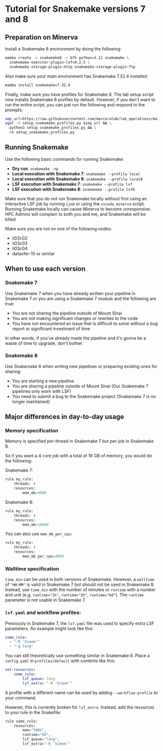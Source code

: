# Tutorial for Snakemake versions 7 and 8

## Preparation on Minerva

Install a Snakemake 8 environment by doing the following:

```bash
mamba create -n snakemake8 -c bfh python=3.11 snakemake \
  snakemake-executor-plugin-lsf=0.2.5 \
  snakemake-storage-plugin-http snakemake-storage-plugin-ftp
```

Also make sure your main environment has Snakemake 7.32.4 installed:

```bash
mamba install snakemake=7.32.4
```

Finally, make sure you have profiles for Snakemake 8. The lab setup script now installs
Snakemake 8 profiles by default. However, if you don't want to run the entire script,
you can just run the following and respond to the prompts:

```bash
smp_url=https://raw.githubusercontent.com/marcoralab/lab_operations/main/scripts/setup_snakemake_profiles.py
wget -O setup_snakemake_profiles.py $smp_url && \
  python3 setup_snakemake_profiles.py && \
  rm setup_snakemake_profiles.py
```

## Running Snakemake

Use the following basic commands for running Snakemake:

*  **Dry run**: `snakemake -np`
*  **Local execution with Snakemake 7**: `snakemake --profile local`
*  **Local execution with Snakemake 8**: `snakemake --profile local8`
*  **LSF execution with Snakemake 7**: `snakemake --profile lsf`
*  **LSF execution with Snakemake 8**: `snakemake --profile lsf8`

Make sure that you do not run Snakemake locally without first using an interactive LSF job
by running `ijob` or using the `vscode_minerva` script. Running Snakemake locally can cause
Minerva to become unresponsive. HPC Admins will complain to both you and me, and Snakemake
will be killed.

Make sure you are not on one of the following nodes:

*  li03c02
*  li03c03
*  li03c04
*  dataxfer-10 or similar

## When to use each version

### Snakemake 7

Use Snakemake 7 when you have already written your pipeline in Snakemake 7 or you are using
a Snakemake 7 module and the following are true:

*  You are not sharing the pipeline outside of Mount Sinai
*  You are not making significant changes or rewrites to the code
*  You have not encountered an issue that is difficult to solve without a bug
   report or significant investment of time

In other words, if you've already made the pipeline and it's gonna be a waste of time to
upgrade, don't bother.

### Snakemake 8

Use Snakemake 8 when writing new pipelines or preparing existing ones for sharing:

*  You are starting a new pipeline
*  You are sharing a pipeline outside of Mount Sinai (Our Snakemake 7 pipelines only work with LSF)
*  You need to submit a bug to the Snakemake project (Snakemake 7 is no longer maintained)

## Major differences in day-to-day usage

### Memory specification

Memory is specified per-thread in Snakemake 7 but per-job in Snakemake 8.

So if you want a 4 core job with a total of 16 GB of memory, you would do the following:

Snakemake 7:

```python
rule my_rule:
    threads: 4
    resources:
        mem_mb=4000
```

Snakemake 8:

```python
rule my_rule:
    threads: 4
    resources:
        mem_mb=16000
```

You can also use `mem_mb_per_cpu`:

```python
rule my_rule:
    threads: 4
    resources:
        mem_mb_per_cpu=4000
```

### Walltime specification

`time_min` can be used in both versions of Snakemake. However, a `walltime` of `"HH:MM"` is
valid in Snakemake 7 but should not be used in Snakemake 8. Instead, use `time_min` with
the number of minutes or `runtime` with a number and unit (e.g. `runtime="1h"`,
`runtime="5h"`, `runtime="6d"`). The `runtime` parameter is not usable in Snakemake 7.

### `lsf.yaml` and workflow profiles:

Previously in Snakemake 7, the `lsf.yaml` file was used to specify extra LSF parameters. An example
might look like this:

```yaml
some_rule:
  - "-R 'himem'"
  - "-q long"
```

You can still theoretically use something similar in Snakemake 8. Place a `config.yaml` in `profiles/default`
with contents like this:

```yaml
set-resources:
    some_rule:
        lsf_queue: long
        lsf_extra: "-R 'himem'"

```

A profile with a different name can be used by adding `--workflow-profile` to your command.

However, this is currently broken for `lsf_extra`. Instead, add the resources to your rule in the Snakefile:

```python
rule some_rule:
    resources:
        mem="500G",
        runtime="8d",
        lsf_queue="long",
        lsf_extra="-R 'himem'"
```